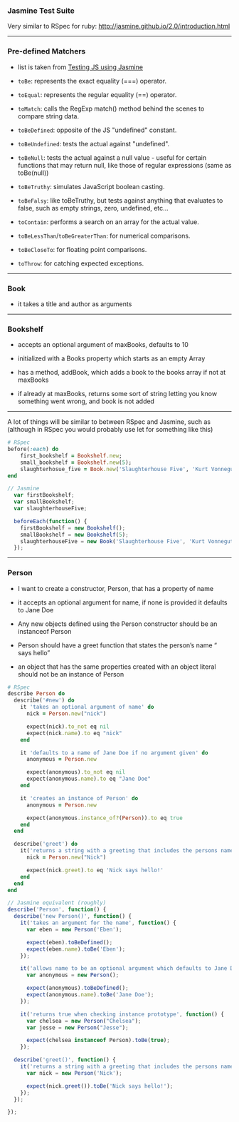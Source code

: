 ### Jasmine Test Suite

Very similar to RSpec for ruby: <http://jasmine.github.io/2.0/introduction.html>

---

### Pre-defined Matchers
* list is taken from [Testing JS using Jasmine](http://www.htmlgoodies.com/beyond/javascript/testing-javascript-using-the-jasmine-framework.html)

* `toBe`: represents the exact equality (===) operator.
* `toEqual`: represents the regular equality (==) operator.
* `toMatch`: calls the RegExp match() method behind the scenes to compare string data.
* `toBeDefined`: opposite of the JS "undefined" constant.
* `toBeUndefined`: tests the actual against "undefined".
* `toBeNull`: tests the actual against a null value - useful for certain functions that may return null, like those of regular expressions (same as toBe(null))
* `toBeTruthy`: simulates JavaScript boolean casting.
* `toBeFalsy`: like toBeTruthy, but tests against anything that evaluates to false, such as empty strings, zero, undefined, etc…
* `toContain`: performs a search on an array for the actual value.
* `toBeLessThan`/`toBeGreaterThan`: for numerical comparisons.
* `toBeCloseTo`: for floating point comparisons.
* `toThrow`: for catching expected exceptions.

---

### Book

* it takes a title and author as arguments

---

### Bookshelf

* accepts an optional argument of maxBooks, defaults to 10
* initialized with a Books property which starts as an empty Array
* has a method, addBook, which adds a book to the books array if not at maxBooks

* if already at maxBooks, returns some sort of string letting you know something went wrong, and book is not added

---

A lot of things will be similar to between RSpec and Jasmine, such as (although in RSpec you would probably use let for something like this)

```ruby
# RSpec
before(:each) do
    first_bookshelf = Bookshelf.new;
    small_bookshelf = Bookshelf.new(5);
    slaughterhosue_five = Book.new('Slaughterhouse Five', 'Kurt Vonnegut');
end
```

```javascript
// Jasmine
  var firstBookshelf;
  var smallBookshelf;
  var slaughterhouseFive;

  beforeEach(function() {
    firstBookshelf = new Bookshelf();
    smallBookshelf = new Bookshelf(5);
    slaughterhouseFive = new Book('Slaughterhouse Five', 'Kurt Vonnegut');
  });
```

---

### Person

* I want to create a constructor, Person, that has a property of name

* it accepts an optional argument for name, if none is provided it defaults to Jane Doe

* Any new objects defined using the Person constructor should be an instanceof Person
* Person should have a greet function that states the person’s name “ says hello”
* an object that has the same properties created with an object literal should not be an instance of Person

```ruby
# RSpec
describe Person do
  describe('#new') do
    it 'takes an optional argument of name' do
      nick = Person.new("nick")

      expect(nick).to_not eq nil
      expect(nick.name).to eq "nick"
    end

    it 'defaults to a name of Jane Doe if no argument given' do
      anonymous = Person.new

      expect(anonymous).to_not eq nil
      expect(anonymous.name).to eq "Jane Doe"
    end

    it 'creates an instance of Person' do
      anonymous = Person.new

      expect(anonymous.instance_of?(Person)).to eq true
    end
  end

  describe('greet') do
    it('returns a string with a greeting that includes the persons name') do
      nick = Person.new("Nick")

      expect(nick.greet).to eq 'Nick says hello!'
    end
  end
end
```

```javascript
// Jasmine equivalent (roughly)
describe('Person', function() {
  describe('new Person()', function() {
    it('takes an argument for the name', function() {
      var eben = new Person('Eben');

      expect(eben).toBeDefined();
      expect(eben.name).toBe('Eben');
    });

    it('allows name to be an optional argument which defaults to Jane Doe', function() {
      var anonymous = new Person();

      expect(anonymous).toBeDefined();
      expect(anonymous.name).toBe('Jane Doe');
    });

    it('returns true when checking instance prototype', function() {
      var chelsea = new Person("Chelsea");
      var jesse = new Person("Jesse");

      expect(chelsea instanceof Person).toBe(true);
    });

  describe('greet()', function() {
    it('returns a string with a greeting that includes the persons name', function() {
      var nick = new Person('Nick');

      expect(nick.greet()).toBe('Nick says hello!');
    });
  });

});

```
